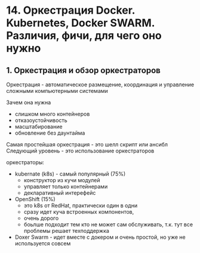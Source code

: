 # 14. Оркестрация Docker. Kubernetes, Docker SWARM. Различия, фичи, для чего оно нужно

## 1. Оркестрация и обзор оркестраторов

Оркестрация - автоматическое размещение, координация и управление сложными компьютерными системами

Зачем она нужна
- слишком много контейнеров
- отказоустойчивость
- масштабирование
- обновление без даунтайма

Самая простейшая оркестрация - это шелл скрипт или ансибл
Следующий уровень - это использование оркестраторов

оркестраторы:
- kubernate (k8s) - самый популярный (75%)
  - конструктор из кучи модулей
  - управляет только контейнерами
  - декларативный интерефейс
- OpenShift (15%)
  - это k8s от RedHat, практически один в одни
  - сразу идет куча встроенных компонентов, 
  - очень дорого
  - боьлше подходит тем кто не может сам обслуживать, т.к. тут все проблемы решает техподдержка
- Doxer Swarm - идет вместе с докером и очень простой, но уже не используется совсем
